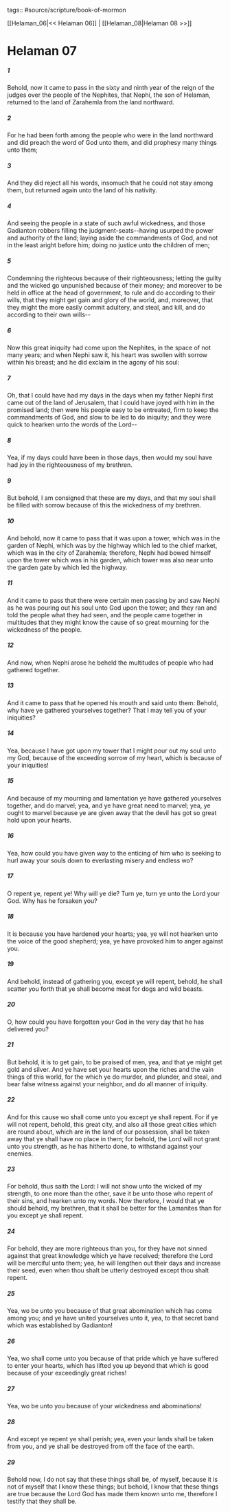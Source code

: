 tags:: #source/scripture/book-of-mormon

[[Helaman_06|<< Helaman 06]] | [[Helaman_08|Helaman 08 >>]]

# Helaman 07

##### 1

Behold, now it came to pass in the sixty and ninth year of the reign of the judges over the people of the Nephites, that Nephi, the son of Helaman, returned to the land of Zarahemla from the land northward.

##### 2

For he had been forth among the people who were in the land northward and did preach the word of God unto them, and did prophesy many things unto them;

##### 3

And they did reject all his words, insomuch that he could not stay among them, but returned again unto the land of his nativity.

##### 4

And seeing the people in a state of such awful wickedness, and those Gadianton robbers filling the judgment-seats--having usurped the power and authority of the land; laying aside the commandments of God, and not in the least aright before him; doing no justice unto the children of men;

##### 5

Condemning the righteous because of their righteousness; letting the guilty and the wicked go unpunished because of their money; and moreover to be held in office at the head of government, to rule and do according to their wills, that they might get gain and glory of the world, and, moreover, that they might the more easily commit adultery, and steal, and kill, and do according to their own wills--

##### 6

Now this great iniquity had come upon the Nephites, in the space of not many years; and when Nephi saw it, his heart was swollen with sorrow within his breast; and he did exclaim in the agony of his soul:

##### 7

Oh, that I could have had my days in the days when my father Nephi first came out of the land of Jerusalem, that I could have joyed with him in the promised land; then were his people easy to be entreated, firm to keep the commandments of God, and slow to be led to do iniquity; and they were quick to hearken unto the words of the Lord--

##### 8

Yea, if my days could have been in those days, then would my soul have had joy in the righteousness of my brethren.

##### 9

But behold, I am consigned that these are my days, and that my soul shall be filled with sorrow because of this the wickedness of my brethren.

##### 10

And behold, now it came to pass that it was upon a tower, which was in the garden of Nephi, which was by the highway which led to the chief market, which was in the city of Zarahemla; therefore, Nephi had bowed himself upon the tower which was in his garden, which tower was also near unto the garden gate by which led the highway.

##### 11

And it came to pass that there were certain men passing by and saw Nephi as he was pouring out his soul unto God upon the tower; and they ran and told the people what they had seen, and the people came together in multitudes that they might know the cause of so great mourning for the wickedness of the people.

##### 12

And now, when Nephi arose he beheld the multitudes of people who had gathered together.

##### 13

And it came to pass that he opened his mouth and said unto them: Behold, why have ye gathered yourselves together? That I may tell you of your iniquities?

##### 14

Yea, because I have got upon my tower that I might pour out my soul unto my God, because of the exceeding sorrow of my heart, which is because of your iniquities!

##### 15

And because of my mourning and lamentation ye have gathered yourselves together, and do marvel; yea, and ye have great need to marvel; yea, ye ought to marvel because ye are given away that the devil has got so great hold upon your hearts.

##### 16

Yea, how could you have given way to the enticing of him who is seeking to hurl away your souls down to everlasting misery and endless wo?

##### 17

O repent ye, repent ye! Why will ye die? Turn ye, turn ye unto the Lord your God. Why has he forsaken you?

##### 18

It is because you have hardened your hearts; yea, ye will not hearken unto the voice of the good shepherd; yea, ye have provoked him to anger against you.

##### 19

And behold, instead of gathering you, except ye will repent, behold, he shall scatter you forth that ye shall become meat for dogs and wild beasts.

##### 20

O, how could you have forgotten your God in the very day that he has delivered you?

##### 21

But behold, it is to get gain, to be praised of men, yea, and that ye might get gold and silver. And ye have set your hearts upon the riches and the vain things of this world, for the which ye do murder, and plunder, and steal, and bear false witness against your neighbor, and do all manner of iniquity.

##### 22

And for this cause wo shall come unto you except ye shall repent. For if ye will not repent, behold, this great city, and also all those great cities which are round about, which are in the land of our possession, shall be taken away that ye shall have no place in them; for behold, the Lord will not grant unto you strength, as he has hitherto done, to withstand against your enemies.

##### 23

For behold, thus saith the Lord: I will not show unto the wicked of my strength, to one more than the other, save it be unto those who repent of their sins, and hearken unto my words. Now therefore, I would that ye should behold, my brethren, that it shall be better for the Lamanites than for you except ye shall repent.

##### 24

For behold, they are more righteous than you, for they have not sinned against that great knowledge which ye have received; therefore the Lord will be merciful unto them; yea, he will lengthen out their days and increase their seed, even when thou shalt be utterly destroyed except thou shalt repent.

##### 25

Yea, wo be unto you because of that great abomination which has come among you; and ye have united yourselves unto it, yea, to that secret band which was established by Gadianton!

##### 26

Yea, wo shall come unto you because of that pride which ye have suffered to enter your hearts, which has lifted you up beyond that which is good because of your exceedingly great riches!

##### 27

Yea, wo be unto you because of your wickedness and abominations!

##### 28

And except ye repent ye shall perish; yea, even your lands shall be taken from you, and ye shall be destroyed from off the face of the earth.

##### 29

Behold now, I do not say that these things shall be, of myself, because it is not of myself that I know these things; but behold, I know that these things are true because the Lord God has made them known unto me, therefore I testify that they shall be.
